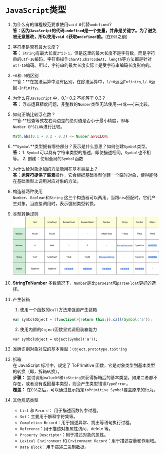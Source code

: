 # `JavaScript`类型

1. 为什么有的编程规范要求使用`void 0`代替`undefined`?  
   **答：因为`JavaScript`的代码`undefined`是一个变量，并非是关键字。为了避免被无意篡改，所以使用`void 0`获取`undefined`值。**(在`ES5`之前)
2. 字符串是否有最大长度？  
   **答：** `String`有最大长度`2^53-1`，但是这里的最大长度不是字符数，而是字符串的`utf-16`编码。字符串操作`charAt`,`charCodeAt`、`length`等方法都是针对`utf-16`编码。所以，字符串的最大长度实际上是受字符串编码长度影响的。
3. `+0`和`-0`的区别  
   **答：**在加法运算中没有区别，在除法运算中，`1/+0`返回`Infinity`,`1/-0`返回`-Infinity`。
4. 为什么在`JavaScript` 中，0.1+0.2 不能等于 0.3？  
   **答：** 浮点运算精度问题，非整数的`Number`类型无法使用`==`(或`===`)来比较。
5. 如何正确比较浮点数？  
   **答:**检查等式左右两边差的绝对值是否小于最小精度，即与`Number.EPSILON`进行比较。

	```javascript
	Math.abs(0.1 + 0.2 - 0.3) <= Number.EPSILON;
	```

6. **`Symbol`**类型拥有哪些部分？表示是什么意思？如何创建`Symbol`类型。  
   **答：** 1. `Symbol`可以具有字符串类型的描述，即使描述相同，`Symbol`也不相等。 2. 创建：使用全局的`Symbol`函数
7. 为什么给对象添加的方法能用在基本类型上？  
   **答：**运算符提供了**装箱**操作，它会根据基础类型创建一个临时对象，使得能够在基础类型上调用对应对象的方法。
8. 构造器两种使用  
   `Number`、`Boolean`和`String` 这三个构造器可以两用。当跟`new`搭配时，它们产生对象。当直接调用时，表示强制类型转换。
9. 类型转换规则  
   ![Alt text](./1552371768790.png)
10. **StringToNumber** 多数情况下，`Number`是比`parseInt`和`parseFloat`更好的选择。
11. 产生装箱  
    1. 使用一个函数的`call`方法来强迫产生装箱

    ```javascript
    var symbolObject = (function(){return this;}).call(Symbol('a'));
    ```

    2. 使用内置的`Object`函数显式调用装箱能力

    ```
    var symbolObject = Object(Symbol('a'));
    ```

12. 准确识别对象对应的基本类型：`Object.prototype.toString`
13. 拆箱  
    在 JavaScript 标准中，规定了 ToPrimitive 函数，它是对象类型到基本类型的转换（即，拆箱转换）。  
    **步骤：** 尝试调用`valueOf`和`toString`来获得拆箱后的基本类型。如果二者都不存在，或者没有返回基本类型，则会产生类型错误`TypeError`。  
    **覆盖：** 在`ES6`之后，可以通过显示指定`toPrimitive Symbol`覆盖原来的行为。
14. 其他规范类型
	+ `List` 和 `Record`： 用于描述函数传参过程。
	+ `Set`：主要用于解释字符集等。
	+ `Completion Record`：用于描述异常、跳出等语句执行过程。
	+ `Reference`：用于描述对象属性访问、delete 等。
	+ `Property Descriptor`：用于描述对象的属性。
	+ `Lexical Environment` 和 `Environment Record`：用于描述变量和作用域。
	+ `Data Block`：用于描述二进制数据。